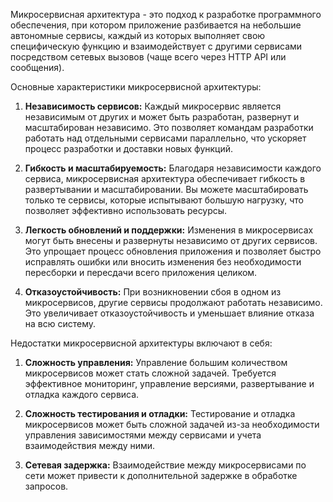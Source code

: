 
Микросервисная архитектура - это подход к разработке программного обеспечения, при котором приложение разбивается на небольшие автономные сервисы, каждый из которых выполняет свою специфическую функцию и взаимодействует с другими сервисами посредством сетевых вызовов (чаще всего через HTTP API или сообщения).

Основные характеристики микросервисной архитектуры:

1. **Независимость сервисов:** Каждый микросервис является независимым от других и может быть разработан, развернут и масштабирован независимо. Это позволяет командам разработки работать над отдельными сервисами параллельно, что ускоряет процесс разработки и доставки новых функций.

2. **Гибкость и масштабируемость:** Благодаря независимости каждого сервиса, микросервисная архитектура обеспечивает гибкость в развертывании и масштабировании. Вы можете масштабировать только те сервисы, которые испытывают большую нагрузку, что позволяет эффективно использовать ресурсы.

3. **Легкость обновлений и поддержки:** Изменения в микросервисах могут быть внесены и развернуты независимо от других сервисов. Это упрощает процесс обновления приложения и позволяет быстро исправлять ошибки или вносить изменения без необходимости пересборки и пересдачи всего приложения целиком.

4. **Отказоустойчивость:** При возникновении сбоя в одном из микросервисов, другие сервисы продолжают работать независимо. Это увеличивает отказоустойчивость и уменьшает влияние отказа на всю систему.

Недостатки микросервисной архитектуры включают в себя:

1. **Сложность управления:** Управление большим количеством микросервисов может стать сложной задачей. Требуется эффективное мониторинг, управление версиями, развертывание и отладка каждого сервиса.

2. **Сложность тестирования и отладки:** Тестирование и отладка микросервисов может быть сложной задачей из-за необходимости управления зависимостями между сервисами и учета взаимодействия между ними.

3. **Сетевая задержка:** Взаимодействие между микросервисами по сети может привести к дополнительной задержке в обработке запросов.
